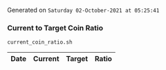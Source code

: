 Generated on `Saturday 02-October-2021 at 05:25:41`

### Current to Target Coin Ratio
`current_coin_ratio.sh`

Date|Current|Target|Ratio
---|---|---|---
